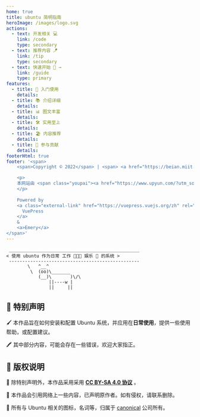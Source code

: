 ```yaml
---
home: true
title: ubuntu 简明指南
heroImage: /images/logo.svg
actions:
  - text: 开发相关 💻
    link: /code
    type: secondary
  - text: 推荐内容 🪁
    link: /tip
    type: secondary
  - text: 快速开始 👏 →
    link: /guide
    type: primary
features:
  - title: 🌱 入门使用
    details: 
  - title: 📚 介绍详细
    details: 
  - title: 📊 图文丰富
    details: 
  - title: 🛠 实用至上
    details: 
  - title: 🏖 内容推荐
    details: 
  - title: 🙌 参与贡献
    details: 
footerHtml: true
footer: '<span>
    <span>Copyright © 2022</span> | <span> <a href="https://beian.miit.gov.cn/" target="_blank" rel="nofollow noopener">赣ICP备19004365号-3</a> </span>

    <p>
    本网站由 <span class="youpai"><a href="https://www.upyun.com/?utm_source=lianmeng&utm_medium=referral" target="_black"><img style="width: 23px; vertical-align: middle;" src="images/youpai.svg"/> 又拍云 </a> 提供 CDN 加速</span>
    </p>
    
    Powered by
    <a class="external-link" href="https://vuepress.vuejs.org/zh" rel="noopener noreferrer" target="_blank">
      VuePress
    </a>
    &
    <a>Emery</a>
</span>'
---
```


```:no-line-numbers
 _________________________________________________
< 使用 ubuntu 作为日常 工作 🧑🏻‍💻 娱乐 🍿 的系统 >
 -------------------------------------------------
        \   ^__^
         \  (oo)\_______
            (__)\       )\/\
                ||----w |
                ||     ||
```

## 🎈 特别声明

🖌 本作品旨在如何安装和配置 Ubuntu 系统，并应用在**日常使用**，提供一些使用帮助，或配置建议。

🖍 其中部分内容，可能会存在一些错误，欢迎大家指正。


## 📖 版权说明

📙 除特别声明外，本作品采用采用 **[CC BY-SA 4.0 协议](https://creativecommons.org/licenses/by-sa/4.0/deed.zh)** 。

📗 本作品会引用网络上一些内容，已声明原作者。如有侵权，请联系删除。

📘 所有与 Ubuntu 相关的图标，名词等，归属于 [canonical](https://canonical.com/) 公司所有。
